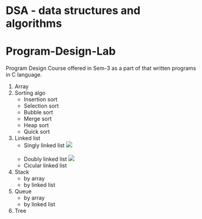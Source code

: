 # DSA - data structures and algorithms
# Program-Design-Lab
Program Design Course offered in Sem-3 as a part of that written programs in C language.
<ol>
  <li>Array</li>
  <li>Sorting algo
  <ul>
    <li>Insertion sort</li>
    <li>Selection sort</li>
    <li>Bubble sort</li>
    <li>Merge sort</li>
    <li>Heap sort</li>
    <li>Quick sort</li>
  </ul>
  </li>
  <li>Linked list
    <ul>
      <li>Singly linked list
      <img src="https://3.bp.blogspot.com/-sXOQBd_OCR8/WBBn3QNhOiI/AAAAAAAAALQ/ysaUNOhKMoY59zw2cRxcHioHzdvn8HdNgCLcB/s1600/simpleLinkedList.png">
      </li>
      <br/>
      <li>Doubly linked list
       <img src="https://th.bing.com/th/id/OIP.SQZWQAnT10FmZFgrPCkW-wHaD4?rs=1&pid=ImgDetMain">
      </li>
      <li>Cicular linked list</li>
    </ul>
  </li>
  <li>Stack
  <ul>
    <li>by array</li>
    <li>by linked list</li>
  </ul>
  </li>
  <li>Queue
  <ul>
    <li>by array</li>
    <li>by linked list</li>
  </ul>
  </li>
  <li>Tree</li>
</ol>
